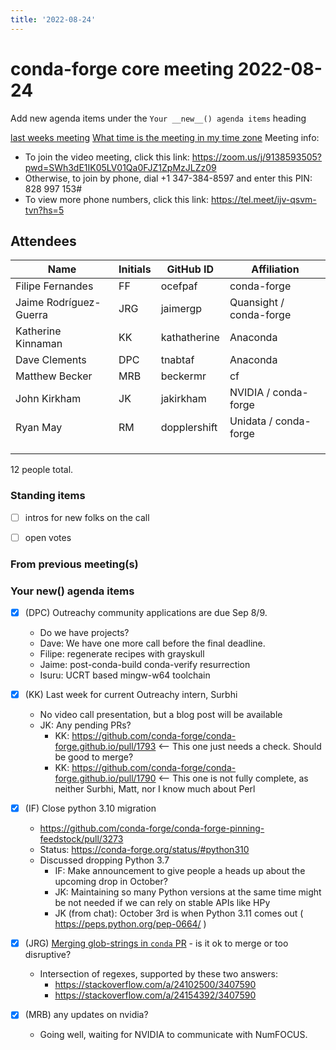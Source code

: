 ```yaml
---
title: '2022-08-24'
---
```

# conda-forge core meeting 2022-08-24

Add new agenda items under the `Your __new__() agenda items` heading

[last weeks meeting](https://hackmd.io/lmPaiDDKRV--LEygfUrngg)
[What time is the meeting in my time zone](https://arewemeetingyet.com/UTC/2020-08-26/17:00/w/Conda-forge%20dev%20meeting#eyJ1cmwiOiJodHRwczovL2hhY2ttZC5pby9wUk15dFVKV1FmU3NJM2xvMGlqQzJRP2VkaXQifQ==)
Meeting info: 
* To join the video meeting, click this link: https://zoom.us/j/9138593505?pwd=SWh3dE1IK05LV01Qa0FJZ1ZpMzJLZz09
* Otherwise, to join by phone, dial +1 347-384-8597 and enter this PIN: 828 997 153#
* To view more phone numbers, click this link: https://tel.meet/ijv-qsvm-tvn?hs=5

## Attendees

| Name                    | Initials | GitHub ID        | Affiliation                 |
| ----------------------- | -------- | ---------------  | --------------------------- |
| Filipe Fernandes        | FF       | ocefpaf          | conda-forge                 |
| Jaime Rodríguez-Guerra  | JRG      | jaimergp         | Quansight / conda-forge |
| Katherine Kinnaman      | KK       | kathatherine     | Anaconda                    |
| Dave Clements           | DPC      | tnabtaf          | Anaconda                    |
| Matthew Becker | MRB | beckermr | cf |
| John Kirkham            | JK       | jakirkham        | NVIDIA / conda-forge        |
| Ryan May                | RM       | dopplershift     | Unidata / conda-forge       |
| | | | |
| | | | |
| | | | |

12 people total.


### Standing items

* [ ] intros for new folks on the call

* [ ] open votes

### From previous meeting(s)

### Your __new__() agenda items

* [X] (DPC) Outreachy community applications are due Sep 8/9.
    * Do we have projects?
    * Dave: We have one more call before the final deadline.
    * Filipe: regenerate recipes with grayskull
    * Jaime: post-conda-build conda-verify resurrection
    * Isuru: UCRT based mingw-w64 toolchain

* [x] (KK) Last week for current Outreachy intern, Surbhi
    * No video call presentation, but a blog post will be available
    * JK: Any pending PRs?
        * KK: https://github.com/conda-forge/conda-forge.github.io/pull/1793 <-- This one just needs a check. Should be good to merge?
        * KK: https://github.com/conda-forge/conda-forge.github.io/pull/1790 <-- This one is not fully complete, as neither Surbhi, Matt, nor I know much about Perl

* [x] (IF) Close python 3.10 migration
    - https://github.com/conda-forge/conda-forge-pinning-feedstock/pull/3273
    - Status: https://conda-forge.org/status/#python310
    - Discussed dropping Python 3.7
        - IF: Make announcement to give people a heads up about the upcoming drop in October?
        - JK: Maintaining so many Python versions at the same time might be not needed if we can rely on stable APIs like HPy
        - JK (from chat): October 3rd is when Python 3.11 comes out ( https://peps.python.org/pep-0664/ )


* [x] (JRG) [Merging glob-strings in `conda` PR](https://github.com/conda/conda/pull/11612) - is it ok to merge or too disruptive?
    * Intersection of regexes, supported by these two answers:
        * https://stackoverflow.com/a/24102500/3407590
        * https://stackoverflow.com/a/24154392/3407590

* [x] (MRB) any updates on nvidia?
    * Going well, waiting for NVIDIA to communicate with NumFOCUS.

